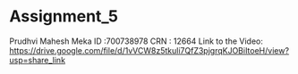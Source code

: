# Assignment_5
Prudhvi Mahesh Meka
ID  :700738978
CRN : 12664
Link to the Video: https://drive.google.com/file/d/1vVCW8z5tkuli7QfZ3pjgrqKJOBiItoeH/view?usp=share_link 
